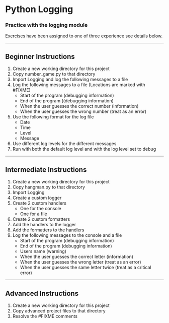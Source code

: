 # Python Logging
### Practice with the logging module

Exercises have been assigned to one of three experience see details below.
______
## Beginner Instructions

1. Create a new working directory for this project
2. Copy number_game.py to that directory
3. Import Logging and log the following messages to a file
4. Log the following messages to a file (Locations are marked with #FIXME)
    * Start of the program (debugging information)
    * End of the program ((debugging information)
    * When the user guesses the correct number (information)
    * When the user guesses the wrong number (treat as an error)
5. Use the following format for the log file
    * Date
    * Time
    * Level
    * Message
6. Use different log levels for the different messages
7. Run with both the default log level and with the log level set to debug

_____
## Intermediate Instructions
1. Create a new working directory for this project
2. Copy hangman.py to that directory
3. Import Logging
4. Create a custom logger
5. Create 2 custom handlers
    * One for the console
    * One for a file
6. Create 2 custom formatters
7. Add the handlers to the logger
8. Add the formatters to the handlers
9. Log the following messages to the console and a file
    * Start of the program (debugging information)
    * End of the program (debugging information)
    * Users name (warning)
    * When the user guesses the correct letter (information)
    * When the user guesses the wrong letter (treat as an error)
    * When the user guesses the same letter twice (treat as a critical error)
___________
## Advanced Instructions
1. Create a new working directory for this project
2. Copy advanced project files to that directory
3. Resolve the #FIXME comments
